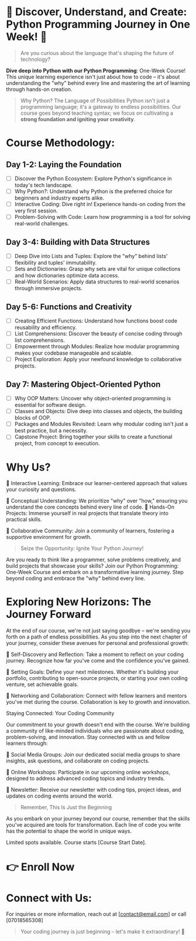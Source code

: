 # 🚀 Discover, Understand, and Create: Python Programming Journey in One Week! 🚀

> Are you curious about the language that's shaping the future of technology?

**Dive deep into Python with our Python Programming**: 
One-Week Course! This unique learning experience isn't just about how to code – it's about understanding the "why" behind every line and mastering the art of learning through hands-on creation.

>Why Python? The Language of Possibilities
Python isn't just a programming language; it's a gateway to endless possibilities.
Our course goes beyond teaching syntax;
we focus on cultivating a **strong foundation and igniting your creativity**.

# Course Methodology:

## Day 1-2: Laying the Foundation
- [ ] Discover the Python Ecosystem: Explore Python's significance in today's tech landscape.
- [ ] Why Python?: Understand why Python is the preferred choice for beginners and industry experts alike.
- [ ] Interactive Coding: Dive right in! Experience hands-on coding from the very first session.
- [ ] Problem-Solving with Code: Learn how programming is a tool for solving real-world challenges.

## Day 3-4: Building with Data Structures
- [ ] Deep Dive into Lists and Tuples: Explore the "why" behind lists' flexibility and tuples' immutability.
- [ ] Sets and Dictionaries: Grasp why sets are vital for unique collections and how dictionaries optimize data access.
- [ ] Real-World Scenarios: Apply data structures to real-world scenarios through immersive projects.

## Day 5-6: Functions and Creativity
- [ ] Creating Efficient Functions: Understand how functions boost code reusability and efficiency.
- [ ] List Comprehensions: Discover the beauty of concise coding through list comprehensions.
- [ ] Empowerment through Modules: Realize how modular programming makes your codebase manageable and scalable.
- [ ] Project Exploration: Apply your newfound knowledge to collaborative projects.

## Day 7: Mastering Object-Oriented Python
- [ ] Why OOP Matters: Uncover why object-oriented programming is essential for software design.
- [ ] Classes and Objects: Dive deep into classes and objects, the building blocks of OOP.
- [ ] Packages and Modules Revisited: Learn why modular coding isn't just a best practice, but a necessity.
- [ ] Capstone Project: Bring together your skills to create a functional project, from concept to execution.

# Why Us?

🔸 Interactive Learning: Embrace our learner-centered approach that values your curiosity and questions.

🔸 Conceptual Understanding: We prioritize "why" over "how," ensuring you understand the core concepts behind every line of code.
🔸 Hands-On Projects: Immerse yourself in real projects that translate theory into practical skills.

🔸 Collaborative Community: Join a community of learners, fostering a supportive environment for growth.

>Seize the Opportunity: Ignite Your Python Journey!

Are you ready to think like a programmer, solve problems creatively, and build projects that showcase your skills? Join our 
Python Programming: One-Week Course and embark on a transformative learning journey. Step beyond coding and embrace the "why" behind every line.

# Exploring New Horizons: The Journey Forward

At the end of our course, we're not just saying goodbye – we're sending you forth on a path of endless possibilities. As you step into the next chapter of your journey, consider these avenues for personal and professional growth:

🔹 Self-Discovery and Reflection: Take a moment to reflect on your coding journey. Recognize how far you've come and the confidence you've gained.

🔹 Setting Goals: Define your next milestones. Whether it's building your portfolio, contributing to open-source projects, or starting your own coding venture, set achievable goals.

🔹 Networking and Collaboration: Connect with fellow learners and mentors you've met during the course. Collaboration is key to growth and innovation.

Staying Connected: Your Coding Community

Our commitment to your growth doesn't end with the course. We're building a community of like-minded individuals who are passionate about coding, problem-solving, and innovation. Stay connected with us and fellow learners through:

🔸 Social Media Groups: Join our dedicated social media groups to share insights, ask questions, and collaborate on coding projects.

🔸 Online Workshops: Participate in our upcoming online workshops, designed to address advanced coding topics and industry trends.

🔸 Newsletter: Receive our newsletter with coding tips, project ideas, and updates on coding events around the world.

>Remember, This Is Just the Beginning

As you embark on your journey beyond our course, remember that the skills you've acquired are tools for transformation. Each line of code you write has the potential to shape the world in unique ways.

Limited spots available. Course starts [Course Start Date].

# 👉 Enroll Now

# Connect with Us:

For inquiries or more information, reach out at [contact@email.com] or call [07018565308]

> Your coding journey is just beginning – let's make it extraordinary! 🌟
